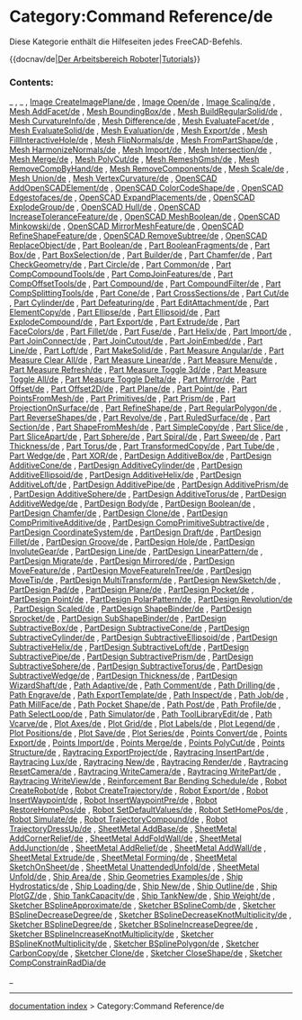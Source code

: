 # Category:Command Reference/de
Diese Kategorie enthält die Hilfeseiten jedes FreeCAD-Befehls.


{{docnav/de|[Der Arbeitsbereich Roboter](Robot_Workbench/de.md)|[Tutorials](Tutorials/de.md)}}

### Contents:

_ , _ , [Image CreateImagePlane/de](Image_CreateImagePlane/de.md) , [Image Open/de](Image_Open/de.md) , [Image Scaling/de](Image_Scaling/de.md) , [Mesh AddFacet/de](Mesh_AddFacet/de.md) , [Mesh BoundingBox/de](Mesh_BoundingBox/de.md) , [Mesh BuildRegularSolid/de](Mesh_BuildRegularSolid/de.md) , [Mesh CurvatureInfo/de](Mesh_CurvatureInfo/de.md) , [Mesh Difference/de](Mesh_Difference/de.md) , [Mesh EvaluateFacet/de](Mesh_EvaluateFacet/de.md) , [Mesh EvaluateSolid/de](Mesh_EvaluateSolid/de.md) , [Mesh Evaluation/de](Mesh_Evaluation/de.md) , [Mesh Export/de](Mesh_Export/de.md) , [Mesh FillInteractiveHole/de](Mesh_FillInteractiveHole/de.md) , [Mesh FlipNormals/de](Mesh_FlipNormals/de.md) , [Mesh FromPartShape/de](Mesh_FromPartShape/de.md) , [Mesh HarmonizeNormals/de](Mesh_HarmonizeNormals/de.md) , [Mesh Import/de](Mesh_Import/de.md) , [Mesh Intersection/de](Mesh_Intersection/de.md) , [Mesh Merge/de](Mesh_Merge/de.md) , [Mesh PolyCut/de](Mesh_PolyCut/de.md) , [Mesh RemeshGmsh/de](Mesh_RemeshGmsh/de.md) , [Mesh RemoveCompByHand/de](Mesh_RemoveCompByHand/de.md) , [Mesh RemoveComponents/de](Mesh_RemoveComponents/de.md) , [Mesh Scale/de](Mesh_Scale/de.md) , [Mesh Union/de](Mesh_Union/de.md) , [Mesh VertexCurvature/de](Mesh_VertexCurvature/de.md) , [OpenSCAD AddOpenSCADElement/de](OpenSCAD_AddOpenSCADElement/de.md) , [OpenSCAD ColorCodeShape/de](OpenSCAD_ColorCodeShape/de.md) , [OpenSCAD Edgestofaces/de](OpenSCAD_Edgestofaces/de.md) , [OpenSCAD ExpandPlacements/de](OpenSCAD_ExpandPlacements/de.md) , [OpenSCAD ExplodeGroup/de](OpenSCAD_ExplodeGroup/de.md) , [OpenSCAD Hull/de](OpenSCAD_Hull/de.md) , [OpenSCAD IncreaseToleranceFeature/de](OpenSCAD_IncreaseToleranceFeature/de.md) , [OpenSCAD MeshBoolean/de](OpenSCAD_MeshBoolean/de.md) , [OpenSCAD Minkowski/de](OpenSCAD_Minkowski/de.md) , [OpenSCAD MirrorMeshFeature/de](OpenSCAD_MirrorMeshFeature/de.md) , [OpenSCAD RefineShapeFeature/de](OpenSCAD_RefineShapeFeature/de.md) , [OpenSCAD RemoveSubtree/de](OpenSCAD_RemoveSubtree/de.md) , [OpenSCAD ReplaceObject/de](OpenSCAD_ReplaceObject/de.md) , [Part Boolean/de](Part_Boolean/de.md) , [Part BooleanFragments/de](Part_BooleanFragments/de.md) , [Part Box/de](Part_Box/de.md) , [Part BoxSelection/de](Part_BoxSelection/de.md) , [Part Builder/de](Part_Builder/de.md) , [Part Chamfer/de](Part_Chamfer/de.md) , [Part CheckGeometry/de](Part_CheckGeometry/de.md) , [Part Circle/de](Part_Circle/de.md) , [Part Common/de](Part_Common/de.md) , [Part CompCompoundTools/de](Part_CompCompoundTools/de.md) , [Part CompJoinFeatures/de](Part_CompJoinFeatures/de.md) , [Part CompOffsetTools/de](Part_CompOffsetTools/de.md) , [Part Compound/de](Part_Compound/de.md) , [Part CompoundFilter/de](Part_CompoundFilter/de.md) , [Part CompSplittingTools/de](Part_CompSplittingTools/de.md) , [Part Cone/de](Part_Cone/de.md) , [Part CrossSections/de](Part_CrossSections/de.md) , [Part Cut/de](Part_Cut/de.md) , [Part Cylinder/de](Part_Cylinder/de.md) , [Part Defeaturing/de](Part_Defeaturing/de.md) , [Part EditAttachment/de](Part_EditAttachment/de.md) , [Part ElementCopy/de](Part_ElementCopy/de.md) , [Part Ellipse/de](Part_Ellipse/de.md) , [Part Ellipsoid/de](Part_Ellipsoid/de.md) , [Part ExplodeCompound/de](Part_ExplodeCompound/de.md) , [Part Export/de](Part_Export/de.md) , [Part Extrude/de](Part_Extrude/de.md) , [Part FaceColors/de](Part_FaceColors/de.md) , [Part Fillet/de](Part_Fillet/de.md) , [Part Fuse/de](Part_Fuse/de.md) , [Part Helix/de](Part_Helix/de.md) , [Part Import/de](Part_Import/de.md) , [Part JoinConnect/de](Part_JoinConnect/de.md) , [Part JoinCutout/de](Part_JoinCutout/de.md) , [Part JoinEmbed/de](Part_JoinEmbed/de.md) , [Part Line/de](Part_Line/de.md) , [Part Loft/de](Part_Loft/de.md) , [Part MakeSolid/de](Part_MakeSolid/de.md) , [Part Measure Angular/de](Part_Measure_Angular/de.md) , [Part Measure Clear All/de](Part_Measure_Clear_All/de.md) , [Part Measure Linear/de](Part_Measure_Linear/de.md) , [Part Measure Menu/de](Part_Measure_Menu/de.md) , [Part Measure Refresh/de](Part_Measure_Refresh/de.md) , [Part Measure Toggle 3d/de](Part_Measure_Toggle_3d/de.md) , [Part Measure Toggle All/de](Part_Measure_Toggle_All/de.md) , [Part Measure Toggle Delta/de](Part_Measure_Toggle_Delta/de.md) , [Part Mirror/de](Part_Mirror/de.md) , [Part Offset/de](Part_Offset/de.md) , [Part Offset2D/de](Part_Offset2D/de.md) , [Part Plane/de](Part_Plane/de.md) , [Part Point/de](Part_Point/de.md) , [Part PointsFromMesh/de](Part_PointsFromMesh/de.md) , [Part Primitives/de](Part_Primitives/de.md) , [Part Prism/de](Part_Prism/de.md) , [Part ProjectionOnSurface/de](Part_ProjectionOnSurface/de.md) , [Part RefineShape/de](Part_RefineShape/de.md) , [Part RegularPolygon/de](Part_RegularPolygon/de.md) , [Part ReverseShapes/de](Part_ReverseShapes/de.md) , [Part Revolve/de](Part_Revolve/de.md) , [Part RuledSurface/de](Part_RuledSurface/de.md) , [Part Section/de](Part_Section/de.md) , [Part ShapeFromMesh/de](Part_ShapeFromMesh/de.md) , [Part SimpleCopy/de](Part_SimpleCopy/de.md) , [Part Slice/de](Part_Slice/de.md) , [Part SliceApart/de](Part_SliceApart/de.md) , [Part Sphere/de](Part_Sphere/de.md) , [Part Spiral/de](Part_Spiral/de.md) , [Part Sweep/de](Part_Sweep/de.md) , [Part Thickness/de](Part_Thickness/de.md) , [Part Torus/de](Part_Torus/de.md) , [Part TransformedCopy/de](Part_TransformedCopy/de.md) , [Part Tube/de](Part_Tube/de.md) , [Part Wedge/de](Part_Wedge/de.md) , [Part XOR/de](Part_XOR/de.md) , [PartDesign AdditiveBox/de](PartDesign_AdditiveBox/de.md) , [PartDesign AdditiveCone/de](PartDesign_AdditiveCone/de.md) , [PartDesign AdditiveCylinder/de](PartDesign_AdditiveCylinder/de.md) , [PartDesign AdditiveEllipsoid/de](PartDesign_AdditiveEllipsoid/de.md) , [PartDesign AdditiveHelix/de](PartDesign_AdditiveHelix/de.md) , [PartDesign AdditiveLoft/de](PartDesign_AdditiveLoft/de.md) , [PartDesign AdditivePipe/de](PartDesign_AdditivePipe/de.md) , [PartDesign AdditivePrism/de](PartDesign_AdditivePrism/de.md) , [PartDesign AdditiveSphere/de](PartDesign_AdditiveSphere/de.md) , [PartDesign AdditiveTorus/de](PartDesign_AdditiveTorus/de.md) , [PartDesign AdditiveWedge/de](PartDesign_AdditiveWedge/de.md) , [PartDesign Body/de](PartDesign_Body/de.md) , [PartDesign Boolean/de](PartDesign_Boolean/de.md) , [PartDesign Chamfer/de](PartDesign_Chamfer/de.md) , [PartDesign Clone/de](PartDesign_Clone/de.md) , [PartDesign CompPrimitiveAdditive/de](PartDesign_CompPrimitiveAdditive/de.md) , [PartDesign CompPrimitiveSubtractive/de](PartDesign_CompPrimitiveSubtractive/de.md) , [PartDesign CoordinateSystem/de](PartDesign_CoordinateSystem/de.md) , [PartDesign Draft/de](PartDesign_Draft/de.md) , [PartDesign Fillet/de](PartDesign_Fillet/de.md) , [PartDesign Groove/de](PartDesign_Groove/de.md) , [PartDesign Hole/de](PartDesign_Hole/de.md) , [PartDesign InvoluteGear/de](PartDesign_InvoluteGear/de.md) , [PartDesign Line/de](PartDesign_Line/de.md) , [PartDesign LinearPattern/de](PartDesign_LinearPattern/de.md) , [PartDesign Migrate/de](PartDesign_Migrate/de.md) , [PartDesign Mirrored/de](PartDesign_Mirrored/de.md) , [PartDesign MoveFeature/de](PartDesign_MoveFeature/de.md) , [PartDesign MoveFeatureInTree/de](PartDesign_MoveFeatureInTree/de.md) , [PartDesign MoveTip/de](PartDesign_MoveTip/de.md) , [PartDesign MultiTransform/de](PartDesign_MultiTransform/de.md) , [PartDesign NewSketch/de](PartDesign_NewSketch/de.md) , [PartDesign Pad/de](PartDesign_Pad/de.md) , [PartDesign Plane/de](PartDesign_Plane/de.md) , [PartDesign Pocket/de](PartDesign_Pocket/de.md) , [PartDesign Point/de](PartDesign_Point/de.md) , [PartDesign PolarPattern/de](PartDesign_PolarPattern/de.md) , [PartDesign Revolution/de](PartDesign_Revolution/de.md) , [PartDesign Scaled/de](PartDesign_Scaled/de.md) , [PartDesign ShapeBinder/de](PartDesign_ShapeBinder/de.md) , [PartDesign Sprocket/de](PartDesign_Sprocket/de.md) , [PartDesign SubShapeBinder/de](PartDesign_SubShapeBinder/de.md) , [PartDesign SubtractiveBox/de](PartDesign_SubtractiveBox/de.md) , [PartDesign SubtractiveCone/de](PartDesign_SubtractiveCone/de.md) , [PartDesign SubtractiveCylinder/de](PartDesign_SubtractiveCylinder/de.md) , [PartDesign SubtractiveEllipsoid/de](PartDesign_SubtractiveEllipsoid/de.md) , [PartDesign SubtractiveHelix/de](PartDesign_SubtractiveHelix/de.md) , [PartDesign SubtractiveLoft/de](PartDesign_SubtractiveLoft/de.md) , [PartDesign SubtractivePipe/de](PartDesign_SubtractivePipe/de.md) , [PartDesign SubtractivePrism/de](PartDesign_SubtractivePrism/de.md) , [PartDesign SubtractiveSphere/de](PartDesign_SubtractiveSphere/de.md) , [PartDesign SubtractiveTorus/de](PartDesign_SubtractiveTorus/de.md) , [PartDesign SubtractiveWedge/de](PartDesign_SubtractiveWedge/de.md) , [PartDesign Thickness/de](PartDesign_Thickness/de.md) , [PartDesign WizardShaft/de](PartDesign_WizardShaft/de.md) , [Path Adaptive/de](Path_Adaptive/de.md) , [Path Comment/de](Path_Comment/de.md) , [Path Drilling/de](Path_Drilling/de.md) , [Path Engrave/de](Path_Engrave/de.md) , [Path ExportTemplate/de](Path_ExportTemplate/de.md) , [Path Inspect/de](Path_Inspect/de.md) , [Path Job/de](Path_Job/de.md) , [Path MillFace/de](Path_MillFace/de.md) , [Path Pocket Shape/de](Path_Pocket_Shape/de.md) , [Path Post/de](Path_Post/de.md) , [Path Profile/de](Path_Profile/de.md) , [Path SelectLoop/de](Path_SelectLoop/de.md) , [Path Simulator/de](Path_Simulator/de.md) , [Path ToolLibraryEdit/de](Path_ToolLibraryEdit/de.md) , [Path Vcarve/de](Path_Vcarve/de.md) , [Plot Axes/de](Plot_Axes/de.md) , [Plot Grid/de](Plot_Grid/de.md) , [Plot Labels/de](Plot_Labels/de.md) , [Plot Legend/de](Plot_Legend/de.md) , [Plot Positions/de](Plot_Positions/de.md) , [Plot Save/de](Plot_Save/de.md) , [Plot Series/de](Plot_Series/de.md) , [Points Convert/de](Points_Convert/de.md) , [Points Export/de](Points_Export/de.md) , [Points Import/de](Points_Import/de.md) , [Points Merge/de](Points_Merge/de.md) , [Points PolyCut/de](Points_PolyCut/de.md) , [Points Structure/de](Points_Structure/de.md) , [Raytracing ExportProject/de](Raytracing_ExportProject/de.md) , [Raytracing InsertPart/de](Raytracing_InsertPart/de.md) , [Raytracing Lux/de](Raytracing_Lux/de.md) , [Raytracing New/de](Raytracing_New/de.md) , [Raytracing Render/de](Raytracing_Render/de.md) , [Raytracing ResetCamera/de](Raytracing_ResetCamera/de.md) , [Raytracing WriteCamera/de](Raytracing_WriteCamera/de.md) , [Raytracing WritePart/de](Raytracing_WritePart/de.md) , [Raytracing WriteView/de](Raytracing_WriteView/de.md) , [Reinforcement Bar Bending Schedule/de](Reinforcement_Bar_Bending_Schedule/de.md) , [Robot CreateRobot/de](Robot_CreateRobot/de.md) , [Robot CreateTrajectory/de](Robot_CreateTrajectory/de.md) , [Robot Export/de](Robot_Export/de.md) , [Robot InsertWaypoint/de](Robot_InsertWaypoint/de.md) , [Robot InsertWaypointPre/de](Robot_InsertWaypointPre/de.md) , [Robot RestoreHomePos/de](Robot_RestoreHomePos/de.md) , [Robot SetDefaultValues/de](Robot_SetDefaultValues/de.md) , [Robot SetHomePos/de](Robot_SetHomePos/de.md) , [Robot Simulate/de](Robot_Simulate/de.md) , [Robot TrajectoryCompound/de](Robot_TrajectoryCompound/de.md) , [Robot TrajectoryDressUp/de](Robot_TrajectoryDressUp/de.md) , [SheetMetal AddBase/de](SheetMetal_AddBase/de.md) , [SheetMetal AddCornerRelief/de](SheetMetal_AddCornerRelief/de.md) , [SheetMetal AddFoldWall/de](SheetMetal_AddFoldWall/de.md) , [SheetMetal AddJunction/de](SheetMetal_AddJunction/de.md) , [SheetMetal AddRelief/de](SheetMetal_AddRelief/de.md) , [SheetMetal AddWall/de](SheetMetal_AddWall/de.md) , [SheetMetal Extrude/de](SheetMetal_Extrude/de.md) , [SheetMetal Forming/de](SheetMetal_Forming/de.md) , [SheetMetal SketchOnSheet/de](SheetMetal_SketchOnSheet/de.md) , [SheetMetal UnattendedUnfold/de](SheetMetal_UnattendedUnfold/de.md) , [SheetMetal Unfold/de](SheetMetal_Unfold/de.md) , [Ship Area/de](Ship_Area/de.md) , [Ship Geometries Examples/de](Ship_Geometries_Examples/de.md) , [Ship Hydrostatics/de](Ship_Hydrostatics/de.md) , [Ship Loading/de](Ship_Loading/de.md) , [Ship New/de](Ship_New/de.md) , [Ship Outline/de](Ship_Outline/de.md) , [Ship PlotGZ/de](Ship_PlotGZ/de.md) , [Ship TankCapacity/de](Ship_TankCapacity/de.md) , [Ship TankNew/de](Ship_TankNew/de.md) , [Ship Weight/de](Ship_Weight/de.md) , [Sketcher BSplineApproximate/de](Sketcher_BSplineApproximate/de.md) , [Sketcher BSplineComb/de](Sketcher_BSplineComb/de.md) , [Sketcher BSplineDecreaseDegree/de](Sketcher_BSplineDecreaseDegree/de.md) , [Sketcher BSplineDecreaseKnotMultiplicity/de](Sketcher_BSplineDecreaseKnotMultiplicity/de.md) , [Sketcher BSplineDegree/de](Sketcher_BSplineDegree/de.md) , [Sketcher BSplineIncreaseDegree/de](Sketcher_BSplineIncreaseDegree/de.md) , [Sketcher BSplineIncreaseKnotMultiplicity/de](Sketcher_BSplineIncreaseKnotMultiplicity/de.md) , [Sketcher BSplineKnotMultiplicity/de](Sketcher_BSplineKnotMultiplicity/de.md) , [Sketcher BSplinePolygon/de](Sketcher_BSplinePolygon/de.md) , [Sketcher CarbonCopy/de](Sketcher_CarbonCopy/de.md) , [Sketcher Clone/de](Sketcher_Clone/de.md) , [Sketcher CloseShape/de](Sketcher_CloseShape/de.md) , [Sketcher CompConstrainRadDia/de](Sketcher_CompConstrainRadDia/de.md)

_

---
[documentation index](../README.md) > Category:Command Reference/de

